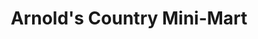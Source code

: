 ---
title: "Arnold's Country Mini-Mart"
url: /dingmans-ferry/arnolds-country-mini-mart/
shop: Lebensmittel
---